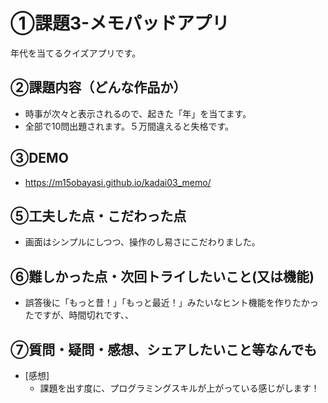 # ①課題3-メモパッドアプリ
年代を当てるクイズアプリです。

## ②課題内容（どんな作品か）
- 時事が次々と表示されるので、起きた「年」を当てます。
- 全部で10問出題されます。５万間違えると失格です。

## ③DEMO
- https://m15obayasi.github.io/kadai03_memo/

## ⑤工夫した点・こだわった点

- 画面はシンプルにしつつ、操作のし易さにこだわりました。

## ⑥難しかった点・次回トライしたいこと(又は機能)

- 誤答後に「もっと昔！」「もっと最近！」みたいなヒント機能を作りたかったですが、時間切れです、、

## ⑦質問・疑問・感想、シェアしたいこと等なんでも

- [感想]
  - 課題を出す度に、プログラミングスキルが上がっている感じがします！
